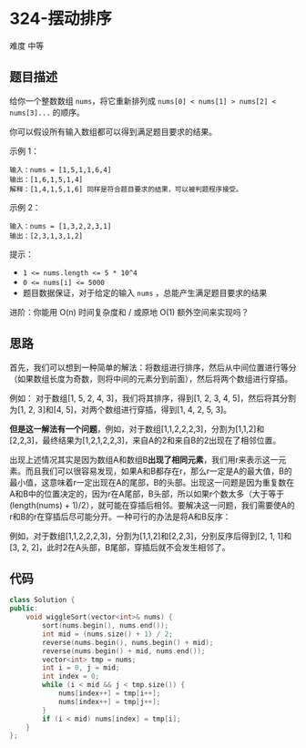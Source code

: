 # 324-摆动排序

难度 中等



## 题目描述

给你一个整数数组 `nums`，将它重新排列成 `nums[0] < nums[1] > nums[2] < nums[3]...` 的顺序。

你可以假设所有输入数组都可以得到满足题目要求的结果。

示例 1：
```
输入：nums = [1,5,1,1,6,4]
输出：[1,6,1,5,1,4]
解释：[1,4,1,5,1,6] 同样是符合题目要求的结果，可以被判题程序接受。
```
示例 2：
```
输入：nums = [1,3,2,2,3,1]
输出：[2,3,1,3,1,2]
```

提示：

- `1 <= nums.length <= 5 * 10^4`
- `0 <= nums[i] <= 5000`
- 题目数据保证，对于给定的输入 `nums` ，总能产生满足题目要求的结果


进阶：你能用 O(n) 时间复杂度和 / 或原地 O(1) 额外空间来实现吗？



## 思路

首先，我们可以想到一种简单的解法：将数组进行排序，然后从中间位置进行等分（如果数组长度为奇数，则将中间的元素分到前面），然后将两个数组进行穿插。

例如：
对于数组[1, 5, 2, 4, 3]，我们将其排序，得到[1, 2, 3, 4, 5]，然后将其分割为[1, 2, 3]和[4, 5]，对两个数组进行穿插，得到[1, 4, 2, 5, 3]。

**但是这一解法有一个问题**，例如，对于数组[1,1,2,2,2,3]，分割为[1,1,2]和[2,2,3]，最终结果为[1,2,1,2,2,3]，来自A的2和来自B的2出现在了相邻位置。

出现上述情况其实是因为数组A和数组B**出现了相同元素**，我们用r来表示这一元素。而且我们可以很容易发现，如果A和B都存在r，那么r一定是A的最大值，B的最小值，这意味着r一定出现在A的尾部，B的头部。出现这一问题是因为重复数在A和B中的位置决定的，因为r在A尾部，B头部，所以如果r个数太多（大于等于(length(nums) + 1)/2），就可能在穿插后相邻。要解决这一问题，我们需要使A的r和B的r在穿插后尽可能分开。一种可行的办法是将A和B反序：

例如，对于数组[1,1,2,2,2,3]，分割为[1,1,2]和[2,2,3]，分别反序后得到[2, 1, 1]和[3, 2, 2]，此时2在A头部，B尾部，穿插后就不会发生相邻了。



## 代码

```c++
class Solution {
public:
    void wiggleSort(vector<int>& nums) {
        sort(nums.begin(), nums.end());
        int mid = (nums.size() + 1) / 2;
        reverse(nums.begin(), nums.begin() + mid);
        reverse(nums.begin() + mid, nums.end());
        vector<int> tmp = nums;
        int i = 0, j = mid;
        int index = 0;
        while (i < mid && j < tmp.size()) {
            nums[index++] = tmp[i++];
            nums[index++] = tmp[j++];
        }
        if (i < mid) nums[index] = tmp[i];
    }
};
```


